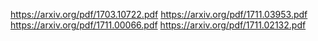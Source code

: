 https://arxiv.org/pdf/1703.10722.pdf
https://arxiv.org/pdf/1711.03953.pdf
https://arxiv.org/pdf/1711.00066.pdf
https://arxiv.org/pdf/1711.02132.pdf
